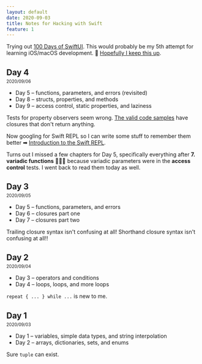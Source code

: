 ```yaml
---
layout: default
date: 2020-09-03
title: Notes for Hacking with Swift
feature: 1
---
```


Trying out [100 Days of SwiftUI](https://www.hackingwithswift.com/100/swiftui). This would probably be my 5th attempt for learning iOS/macOS development. 🤞 [Hopefully I keep this up](https://mobile.twitter.com/muanchiou/status/1302195083333206017).

## Day 4
2020/09/06

- Day 5 – functions, parameters, and errors (revisited)
- Day 8 – structs, properties, and methods
- Day 9 – access control, static properties, and laziness

Tests for property observers seem wrong. [The valid code samples](https://www.hackingwithswift.com/review/property-observers) have closures that don't return anything.

Now googling for Swift REPL so I can write some stuff to remember them better ➡ [Introduction to the Swift REPL](https://developer.apple.com/swift/blog/?id=18).

Turns out I missed a few chapters for Day 5, specifically everything after **7. variadic functions** 🤦🏻‍♀️ because variadic parameters were in the **access control** tests. I went back to read them today as well.

## Day 3
2020/09/05

- Day 5 – functions, parameters, and errors
- Day 6 – closures part one
- Day 7 – closures part two

Trailing closure syntax isn't confusing at all! Shorthand closure syntax isn't confusing at all!!

## Day 2
2020/09/04

- Day 3 – operators and conditions
- Day 4 – loops, loops, and more loops

`repeat { ... } while ...` is new to me.

## Day 1
2020/09/03

- Day 1 – variables, simple data types, and string interpolation
- Day 2 – arrays, dictionaries, sets, and enums

Sure `tuple` can exist.

<style>
  h2 + p { margin-top: -1.2em; font-size: .8em; }
  article ul { list-style: square; }
</style>
